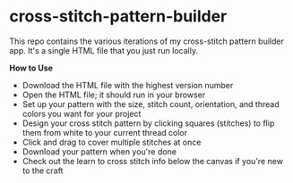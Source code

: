 # cross-stitch-pattern-builder
This repo contains the various iterations of my cross-stitch pattern builder app. It's a single HTML file that you just run locally.

**How to Use**
- Download the HTML file with the highest version number
- Open the HTML file; it should run in your browser
- Set up your pattern with the size, stitch count, orientation, and thread colors you want for your project
- Design your cross stitch pattern by clicking squares (stitches) to flip them from white to your current thread color
- Click and drag to cover multiple stitches at once
- Download your pattern when you're done
- Check out the learn to cross stitch info below the canvas if you're new to the craft
